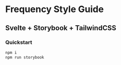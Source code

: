 # Frequency Style Guide

## Svelte + Storybook + TailwindCSS

### Quickstart

```zsh
npm i
npm run storybook
```